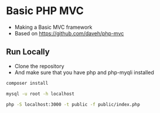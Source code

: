 # Basic PHP MVC

- Making a Basic MVC framework
- Based on https://github.com/daveh/php-mvc

## Run Locally

- Clone the repository
- And make sure that you have php and php-myqli installed

```bash
composer install
```

```bash
mysql -u root -h localhost
```

```bash
php -S localhost:3000 -t public -f public/index.php
```